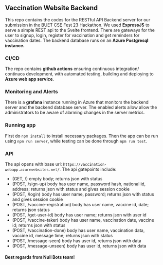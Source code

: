 ## Vaccination Website Backend

This repo contains the codes for the RESTful API Backend server for our submission in the BUET CSE Fest 23 Hackathon. We used **ExpressJS** to serve a simple REST api to the Svelte frontend. There are gateways for the user to signup, login, register for vaccination and get reminders for vaccination dates. The backend database runs on an **Azure Postgresql instance.**

### CI/CD
The repo contains **github actions** ensuring continuous integration/ continuos development, with automated testing, building and deploying to **Azure web app service**.

### Monitoring and Alerts

There is a **grafana** instance running in Azure that monitors the backend server and the backend database server. The enabled alerts allow allow the administrators to be aware of alarming changes in the server metrics.

### Running app
First do ```npm install``` to install necessary packages. Then the app can be run using ```npm run server```, while testing can be done through ```npm run test```.

### API
The api opens with base url: ```https://vaccination-webapp.azurewebsites.net/```. The api gatepoints include:
  - (GET, /) empty body; returns json with status
  - (POST, /sign-up) body has user name, password hash, national id, address; returns json with status and gives session cookie
  - (POST, /login) body has user name, password; returns json with status and gives session cookie
  - (POST, /vaccine-registration) body has user name, vaccine id, date; returns json status
  - (POST, /get-user-id) body has user name; returns json with user id
  - (POST, /vaccine-taker) body has user name, vaccination date, vaccine id; returns json with status
  - (POST, /vaccination-done) body has user name, vaccination data, vaccine id, message time; returns json with status
  - (POST, /message-seen) body has user id, returns json with data
  - (POST, /message-unseen) body has user id, returns json with data


#### Best regards from Null Bots team!
